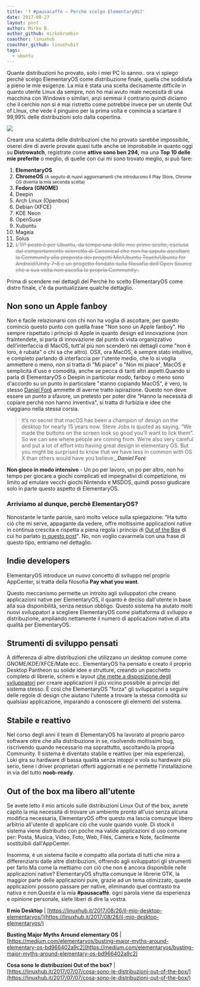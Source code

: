 ```yaml
---
title: '? #pausacaffè – Perchè scelgo ElementaryOS?'
date: 2017-08-27
layout: post
author: Mirko B.
author_github: mirkobrombin
coauthor: linuxhub
coauthor_github: linuxhubit
tags:
  - ubuntu
---
```

Quante distribuzioni ho provato, solo i miei PC lo sanno.. ora vi spiego perchè scelgo ElementaryOS come distribuzione finale, quella che soddisfa a pieno le mie esigenze. La mia è stata una scelta decisamente difficile in quanto utente Linux da sempre, non ho mai avuto reale necessità di una macchina con Windows o similari, anzi semmai il contrario quindi diciamo che il cerchio non si è mai ristretto come potrebbe invece per un utente Out of LInux, che vede il pinguino per la prima volta e comincia a scartare il 99,99% delle distribuzioni solo dalla copertina. 

![](https://linuxhub.it/wordpress/wp-content/uploads/2017/08/Schermata-del-2017-08-27-18.25.32.png)

Creare una scaletta delle distribuzioni che ho provato sarebbe impossibile, oserei dire di averle provate quasi tutte anche se improbabile in quanto oggi su **Distrowatch**, registrate come **attive sono ben 294,** ma una **Top 10 delle mie preferite** o meglio, di quelle con cui mi sono trovato meglio, si può fare:

1.  **ElementaryOS**
2.  **ChromeOS** <small>(A seguito di nuovi aggiornamenti che introducono il Play Store, Chrome OS diventa la mia seconda scelta)</small>
3.  **Fedora (GNOME)**
4.  Deepin
5.  Arch Linux (Openbox)
6.  Debian (XFCE)
7.  KDE Neon
8.  OpenSuse
9.  Xubuntu
10.  Mageia
11.  Solus
12.  <span style="color: #808080;"><del>L'11° posto è per Ubuntu, da tempo una delle mie prime scelte, esclusa dal comportamento scorretto di Canonical che non ha saputo ascoltare la Community alla proposta dei progetti Mir/Ubuntu Touch/Ubuntu for Android/Unity 7-8 e un progetto fondato sulla filosofia dell'Open Source che a sua volta non ascolta la propria Community..</del></span>

Prima di scendere nei dettagli del Perchè ho scelto ElementaryOS come distro finale, c'è da puntualizzare qualche dettaglio.

## Non sono un Apple fanboy
Non è facile relazionarsi con chi non ha voglia di ascoltare, per questo comincio questo punto con quella frase "Non sono un Apple fanboy". Ho sempre rispettato i principi di Apple in quanto design ed innovazione (non fraintendete, si parla di innovazione dal punto di vista organizzativo dell'interfaccia di MacOS, tutt'al più non scenderò nei dettagli come "non è loro, è rubata" o chi sa che altro). OSX, ora MacOS, è sempre stato intuitivo, e completo parlando di interfaccia per l'utente medio, che lo si voglia ammettere o meno, non si tratta di "Mi piace" o "Non mi piace", MacOS è semplicità d'uso e comodità, anche se pecca di tanti altri aspetti.Quando si parla di ElementaryOS o Deepin in particolar modo, fanboy o meno sono d'accordo su un punto in particolare "stanno copiando MacOS", è vero, lo stesso [Daniel Foré](https://medium.com/elementaryos/busting-major-myths-around-elementary-os-bd966402a9c2) ammette di averne tratto ispirazione. Questo non deve essere un punto a sfavore, un pretesto per poter dire "Hanno la necessità di copiare perchè non hanno inventiva", si tratta di furbizia e idee che viaggiano nella stessa corsia.

> It’s no secret that macOS has been a champion of design on the desktop for nearly 15 years now. Steve Jobs is quoted as saying, “We made the buttons on the screen look so good you’ll want to lick them”. So we can see where people are coming from. We’re also very careful and put a lot of effort into having great design in elementary OS. But you might be surprised to know that we have less in common with OS X than others would have you believe._**_Daniel Foré**_

**Non gioco in modo intensivo** - Un po per lavoro, un po per altro, non ho tempo per giocare a giochi complicati ed impegnativi di competizione, mi limito ad emulare vecchi giochi Nintendo e MSDOS, quindi posso giudicare solo in parte questo aspetto di ElementaryOS.

### Arriviamo al dunque, perchè ElementaryOS?

Nonostante le tante parole, sarò molto veloce sulla spiegazione: "Ha tutto ciò che mi serve, appagante da vedere, offre moltissime applicazioni native in continua crescita e rispetta a piena regola i principi di [Out of the Box](https://linuxhub.it/2017/07/07/cosa-sono-le-distribuzioni-out-of-the-box/) di cui ho parlato [in questo post](https://linuxhub.it/2017/07/07/cosa-sono-le-distribuzioni-out-of-the-box/)". No, non voglio cavarmela con una frase di questo tipo, entriamo nel dettaglio.

## Indie developers
ElementaryOS introduce un nuovo concetto di sviluppo nel proprio AppCenter, si tratta della filosofia **Pay what you want**. 

Questo meccanismo permette un introito agli sviluppatori che creano applicazioni native per ElementaryOS, il quanto è deciso dall'utente in base alla sua disponibilità, senza nessun obbligo. Questo sistema ha aiutato molti nuovi sviluppatori a scegliere ElementaryOS come piattaforma di sviluppo e distribuzione, ampliando nettamente il numero di applicazioni native di alta qualità per ElementaryOS.

## Strumenti di sviluppo pensati
A differenza di altre distribuzioni che utilizzano un desktop comune come GNOME/KDE/XFCE/Mate ecc.. ElementaryOS ha pensato e creato il proprio Desktop Pantheon su solide idee e strutture, creando un pacchetto completo di librerie, schemi e layout [che mette a disposizione degli sviluppatori](https://developer.elementary.io/) per creare applicazioni il più vicino possibile ai principi del sistema stesso. È così che ElementaryOS "forza" gli sviluppatori a seguire delle regole di design che aiutano l'utente a trovare la stessa comodità su qualsiasi applicazione, imparando a conoscere gli elementi del sistema.

## Stabile e reattivo
Nel corso degli anni il team di ElementaryOS ha lavorato al proprio parco software oltre che alla distribuzione in se, risolvendo moltissimi bug, riscrivendo quando necessario ma soprattutto, ascoltando la propria Community. Il sistema è diventato stabile e reattivo (per mia esperienza), Loki gira su hardware di bassa qualità senza intoppi e vola su hardware più serio, tiene i driver proprietari offerti aggiornati e ne permette l'installazione in via del tutto **noob-ready**.

## Out of the box ma libero all'utente
Se avete letto il mio articolo sulle distribuzioni Linux Out of the box, avrete capito la mia necessità di trovare un ambiente pronto all'uso senza alcuna modifica necessaria, ElementaryOS offre questo ma lascia comunque libero arbitrio all'utente di applicare ciò che vuole quando vuole. Di stock il sistema viene distribuito con poche ma valide applicazioni di uso comune per: Posta, Musica, Video, Foto, Web, Files, Camera e Note, facilmente sostituibili dall'AppCenter.

Insomma, è un sistema facile e compatto alla portata di tutti che mira a differenziarsi dalle altre distribuzioni, offrendo agli sviluppatori gli strumenti per farlo.Ma come la mettiamo con ciò che non è ancora disponibile nelle applicazioni native? ElementaryOS sfrutta comunque le librerie GTK, la maggior parte delle applicazioni pure, grazie ad un tema otimizzato, queste applicazioni possono passare per native, eliminando quel contrasto tra nativa e non.Questa è la mia **#pausacaffè**. ogni parola viene da esperienza e opinione personale, siete liberi di dire la vostra. 

**Il mio Desktop** | [https://linuxhub.it/2017/08/26/il-mio-desktop-elementaryos/](https://linuxhub.it/2017/08/26/il-mio-desktop-elementaryos/)

**Busting Major Myths Around elementary OS** | [https://medium.com/elementaryos/busting-major-myths-around-elementary-os-bd966402a9c2](https://medium.com/elementaryos/busting-major-myths-around-elementary-os-bd966402a9c2)

**Cosa sono le distribuzioni Out of the box?** | [https://linuxhub.it/2017/07/07/cosa-sono-le-distribuzioni-out-of-the-box/](https://linuxhub.it/2017/07/07/cosa-sono-le-distribuzioni-out-of-the-box/)